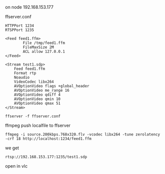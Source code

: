 

on node 192.168.153.177

ffserver.conf
```
HTTPPort 1234
RTSPPort 1235

<Feed feed1.ffm>
        File /tmp/feed1.ffm
        FileMaxSize 2M
        ACL allow 127.0.0.1
</Feed>

<Stream test1.sdp>
    Feed feed1.ffm
    Format rtp
    Noaudio
    VideoCodec libx264
    AVOptionVideo flags +global_header
    AVOptionVideo me_range 16
    AVOptionVideo qdiff 4
    AVOptionVideo qmin 10
    AVOptionVideo qmax 51
</Stream>
```


```
ffserver -f ffserver.conf
```

ffmpeg push localfile to ffserver
```
ffmpeg -i source.200kbps.768x320.flv -vcodec libx264 -tune zerolatency -crf 18 http://localhost:1234/feed1.ffm
```

we get 
```
rtsp://192.168.153.177:1235/test1.sdp
```

open in vlc

